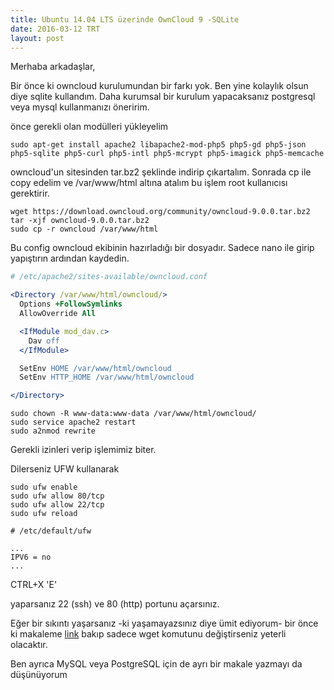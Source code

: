 ```yaml
---
title: Ubuntu 14.04 LTS üzerinde OwnCloud 9 -SQLite
date: 2016-03-12 TRT
layout: post
---
```


Merhaba arkadaşlar,

Bir önce ki owncloud kurulumundan bir farkı yok. Ben yine kolaylık olsun diye sqlite kullandım. Daha kurumsal bir kurulum yapacaksanız postgresql veya mysql kullanmanızı öneririm.

önce gerekli olan modülleri yükleyelim

```shell
sudo apt-get install apache2 libapache2-mod-php5 php5-gd php5-json php5-sqlite php5-curl php5-intl php5-mcrypt php5-imagick php5-memcache
```

owncloud'un sitesinden tar.bz2 şeklinde indirip çıkartalım. Sonrada cp ile copy edelim ve /var/www/html altına atalım bu işlem root kullanıcısı gerektirir.

```shell
wget https://download.owncloud.org/community/owncloud-9.0.0.tar.bz2
tar -xjf owncloud-9.0.0.tar.bz2
sudo cp -r owncloud /var/www/html
```

Bu config owncloud ekibinin hazırladığı bir dosyadır. Sadece nano ile girip yapıştırın ardından kaydedin.


```apache
# /etc/apache2/sites-available/owncloud.conf

<Directory /var/www/html/owncloud/>
  Options +FollowSymlinks
  AllowOverride All

  <IfModule mod_dav.c>
    Dav off
  </IfModule>

  SetEnv HOME /var/www/html/owncloud
  SetEnv HTTP_HOME /var/www/html/owncloud

</Directory>
```

```shell
sudo chown -R www-data:www-data /var/www/html/owncloud/
sudo service apache2 restart
sudo a2nmod rewrite
```

Gerekli izinleri verip işlemimiz biter.

Dilerseniz UFW kullanarak

```shell
sudo ufw enable
sudo ufw allow 80/tcp
sudo ufw allow 22/tcp
sudo ufw reload
```

```shell
# /etc/default/ufw

...
IPV6 = no
...
```

CTRL+X 'E'

yaparsanız 22 (ssh) ve 80 (http) portunu açarsınız.

Eğer bir sıkıntı yaşarsanız -ki yaşamayazsınız diye ümit ediyorum- bir önce ki makaleme <a href="http://linuxkafasi.xyz/2016/02/21/ubuntu-14-04-lts-uzerinde-owncloud-8-2-kurulumu-sqlite-kesinlikle-calisiyor/" target="_blank">link</a> bakıp sadece wget komutunu değiştirseniz yeterli olacaktır.

Ben ayrıca MySQL veya PostgreSQL için de ayrı bir makale yazmayı da düşünüyorum
